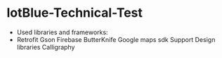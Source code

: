 # IotBlue-Technical-Test


* Used libraries and frameworks:
* Retrofit
Gson
Firebase
ButterKnife
Google maps sdk
Support Design libraries 
Calligraphy


